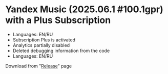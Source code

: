 # Yandex Music (2025.06.1 #100.1gpr) with a Plus Subscription

- Languages: EN/RU
- Subscription Plus is activated
- Analytics partially disabled
- Deleted debugging information from the code
- Languages: EN/RU

Download from "[Release](https://github.com/notstnx/YMusic/releases/latest)" page
